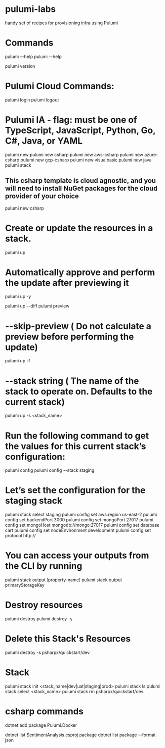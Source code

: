 # pulumi-labs
handy set of recipes for provisioning infra using Pulumi

# Commands
pulumi --help
pulumi <command> --help

pulumi version

# Pulumi Cloud Commands:
pulumi login
pulumi logout

# Pulumi IA - flag: must be one of TypeScript, JavaScript, Python, Go, C#, Java, or YAML
pulumi new
pulumi new csharp
pulumi new aws-csharp
pulumi new azure-csharp
pulumi new gcp-csharp
pulumi new visualbasic
pulumi new java
pulumi stack

## This csharp template is cloud agnostic, and you will need to install NuGet packages for the cloud provider of your choice
pulumi new csharp 

# Create or update the resources in a stack.
pulumi up
# Automatically approve and perform the update after previewing it
pulumi up -y

pulumi up --diff
pulumi preview

# --skip-preview ( Do not calculate a preview before performing the update)
pulumi up -f 

# --stack string ( The name of the stack to operate on. Defaults to the current stack)
pulumi up -s <stack_name>

# Run the following command to get the values for this current stack’s configuration:
pulumi config
pulumi config --stack staging

# Let’s set the configuration for the staging stack
pulumi stack select staging
pulumi config set aws:region us-east-2
pulumi config set backendPort 3000
pulumi config set mongoPort 27017
pulumi config set mongoHost mongodb://mongo:27017
pulumi config set database cart
pulumi config set nodeEnvironment development
pulumi config set protocol http://

# You can access your outputs from the CLI by running
pulumi stack output [property-name]
pulumi stack output primaryStorageKey

# Destroy resources
pulumi destroy
pulumi destroy -y

# Delete this Stack's Resources
pulumi destroy -s psharpx/quickstart/dev

# Stack
pulumi stack init <stack_name|dev|uat|staging|prod>
pulumi stack ls
pulumi stack select <stack_name>
pulumi stack rm psharpx/quickstart/dev

# csharp commands
dotnet add package Pulumi.Docker


dotnet list SentimentAnalysis.csproj package
dotnet list package --format json
